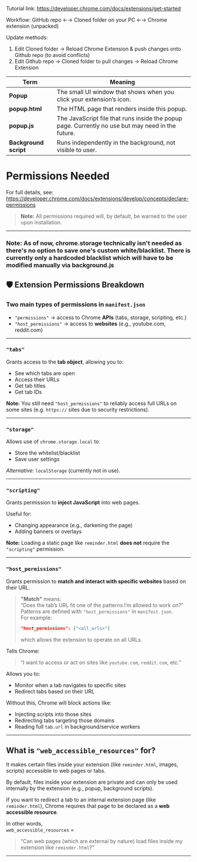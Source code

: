 Tutorial link: https://developer.chrome.com/docs/extensions/get-started

Workflow:
GitHub repo ←→ Cloned folder on your PC ←→ Chrome extension (unpacked)

Update methods:
1) Edit Cloned folder -> Reload Chrome Extension & push changes onto Github repo (to avoid conflicts)
2) Edit Github repo -> Cloned folder to pull changes -> Reload Chrome Extension

| Term                  | Meaning                                                              |
| --------------------- | -------------------------------------------------------------------- |
| **Popup**             | The small UI window that shows when you click your extension’s icon. |
| **popup.html**        | The HTML page that renders inside this popup.                        |
| **popup.js**          | The JavaScript file that runs inside the popup page. Currently no use but may need in the future.|
| **Background script** | Runs independently in the background, not visible to user.           |

# Permissions Needed

For full details, see:  
https://developer.chrome.com/docs/extensions/develop/concepts/declare-permissions

> **Note:** All permissions required will, by default, be warned to the user upon installation.

---
### Note: As of now, chrome.storage technically isn't needed as there's no option to save one's custom white/blacklist. There is currently only a hardcoded blacklist which will have to be modified manually via background.js

## 🛡️ Extension Permissions Breakdown

### Two main types of permissions in `manifest.json`

- `"permissions"` → access to Chrome **APIs** (tabs, storage, scripting, etc.)
- `"host_permissions"` → access to **websites** (e.g., youtube.com, reddit.com)

---

### `"tabs"`

Grants access to the **tab object**, allowing you to:

- See which tabs are open
- Access their URLs
- Get tab titles
- Get tab IDs

**Note:** You still need `"host_permissions"` to reliably access full URLs on some sites (e.g. `https://` sites due to security restrictions).

---

### `"storage"`

Allows use of `chrome.storage.local` to:

- Store the whitelist/blacklist
- Save user settings

_Alternative:_ `localStorage` (currently not in use).

---

### `"scripting"`

Grants permission to **inject JavaScript** into web pages.

Useful for:

- Changing appearance (e.g., darkening the page)
- Adding banners or overlays

**Note:** Loading a static page like `reminder.html` **does not** require the `"scripting"` permission.

---

### `"host_permissions"`

Grants permission to **match and interact with specific websites** based on their URL.

> **"Match"** means:  
> “Does the tab’s URL fit one of the patterns I’m allowed to work on?”  
> Patterns are defined with `"host_permissions"` in `manifest.json`.  
> For example:  
> ```json
> "host_permissions": ["<all_urls>"]
> ```
> which allows the extension to operate on all URLs.

Tells Chrome:  
> “I want to access or act on sites like `youtube.com`, `reddit.com`, etc.”

Allows you to:

- Monitor when a tab navigates to specific sites
- Redirect tabs based on their URL

Without this, Chrome will block actions like:

- Injecting scripts into those sites
- Redirecting tabs targeting those domains
- Reading full `tab.url` in background/service workers

---

## What is `"web_accessible_resources"` for?

It makes certain files inside your extension (like `reminder.html`, images, scripts) accessible to web pages or tabs.

By default, files inside your extension are private and can only be used internally by the extension (e.g., popup, background scripts).

If you want to redirect a tab to an internal extension page (like `reminder.html`), Chrome requires that page to be declared as a **web accessible resource**.

In other words,  
`web_accessible_resources` =  
> “Can web pages (which are external by nature) load files inside my extension like `reminder.html`?”

---



